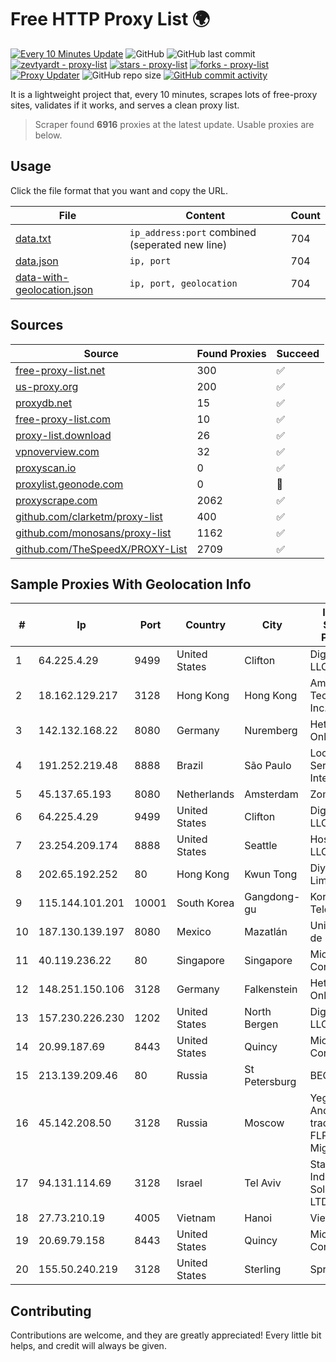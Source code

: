 
# Free HTTP Proxy List 🌍

[![Every 10 Minutes Update](https://github.com/mertguvencli/http-proxy-list/actions/workflows/main.yml/badge.svg?branch=main)](https://github.com/mertguvencli/http-proxy-list/actions/workflows/main.yml)
![GitHub](https://img.shields.io/github/license/mertguvencli/http-proxy-list)
![GitHub last commit](https://img.shields.io/github/last-commit/mertguvencli/http-proxy-list)
[![zevtyardt - proxy-list](https://img.shields.io/static/v1?label=zevtyardt&message=proxy-list&color=blue&logo=github)](https://github.com/zevtyardt/proxy-list "Go to GitHub repo")
[![stars - proxy-list](https://img.shields.io/github/stars/zevtyardt/proxy-list?style=social)](https://github.com/zevtyardt/proxy-list)
[![forks - proxy-list](https://img.shields.io/github/forks/zevtyardt/proxy-list?style=social)](https://github.com/zevtyardt/proxy-list)
[![Proxy Updater](https://github.com/zevtyardt/proxy-list/workflows/Proxy%20Updater/badge.svg)](https://github.com/zevtyardt/proxy-list/actions?query=workflow:"Proxy+Updater")
![GitHub repo size](https://img.shields.io/github/repo-size/zevtyardt/proxy-list)
[![GitHub commit activity](https://img.shields.io/github/commit-activity/m/zevtyardt/proxy-list?logo=commits)](https://github.com/zevtyardt/proxy-list/commits/main)

It is a lightweight project that, every 10 minutes, scrapes lots of free-proxy sites, validates if it works, and serves a clean proxy list.

> Scraper found **6916** proxies at the latest update. Usable proxies are below.

## Usage

Click the file format that you want and copy the URL.

|File|Content|Count|
|----|-------|-----|
|[data.txt](https://raw.githubusercontent.com/mertguvencli/http-proxy-list/main/proxy-list/data.txt)|`ip_address:port` combined (seperated new line)|704|
|[data.json](https://raw.githubusercontent.com/mertguvencli/http-proxy-list/main/proxy-list/data.json)|`ip, port`|704|
|[data-with-geolocation.json](https://raw.githubusercontent.com/mertguvencli/http-proxy-list/main/proxy-list/data-with-geolocation.json)|`ip, port, geolocation`|704|

## Sources

|Source|Found Proxies|Succeed|
|------|-------------|-------|
|[free-proxy-list.net](https://free-proxy-list.net)|300|✅|
|[us-proxy.org](https://www.us-proxy.org)|200|✅|
|[proxydb.net](http://proxydb.net)|15|✅|
|[free-proxy-list.com](https://free-proxy-list.com/?page=&port=&type%5B%5D=http&type%5B%5D=https&up_time=0&search=Search)|10|✅|
|[proxy-list.download](https://www.proxy-list.download/HTTP)|26|✅|
|[vpnoverview.com](https://vpnoverview.com/privacy/anonymous-browsing/free-proxy-servers)|32|✅|
|[proxyscan.io](https://www.proxyscan.io)|0|✅|
|[proxylist.geonode.com](https://proxylist.geonode.com/api/proxy-list?limit=300&page=1&sort_by=lastChecked&sort_type=desc&protocols=http,https)|0|🚫|
|[proxyscrape.com](https://api.proxyscrape.com/v2/?request=displayproxies&protocol=http&timeout=10000&country=all&ssl=all&anonymity=all)|2062|✅|
|[github.com/clarketm/proxy-list](https://raw.githubusercontent.com/clarketm/proxy-list/master/proxy-list-raw.txt)|400|✅|
|[github.com/monosans/proxy-list](https://raw.githubusercontent.com/monosans/proxy-list/main/proxies/http.txt)|1162|✅|
|[github.com/TheSpeedX/PROXY-List](https://raw.githubusercontent.com/TheSpeedX/PROXY-List/master/http.txt)|2709|✅|


## Sample Proxies With Geolocation Info

|#|Ip|Port|Country|City|Internet Service Provider|
|-|--|----|-------|----|-------------------------|
|1|64.225.4.29|9499|United States|Clifton|DigitalOcean, LLC|
|2|18.162.129.217|3128|Hong Kong|Hong Kong|Amazon Technologies Inc.|
|3|142.132.168.22|8080|Germany|Nuremberg|Hetzner Online GmbH|
|4|191.252.219.48|8888|Brazil|São Paulo|Locaweb Serviços de Internet S/A|
|5|45.137.65.193|8080|Netherlands|Amsterdam|Zomro B.V.|
|6|64.225.4.29|9499|United States|Clifton|DigitalOcean, LLC|
|7|23.254.209.174|8888|United States|Seattle|Hostwinds LLC.|
|8|202.65.192.252|80|Hong Kong|Kwun Tong|Diyixian.com Limited|
|9|115.144.101.201|10001|South Korea|Gangdong-gu|Korea Telecom|
|10|187.130.139.197|8080|Mexico|Mazatlán|Uninet S.A. de C.V.|
|11|40.119.236.22|80|Singapore|Singapore|Microsoft Corporation|
|12|148.251.150.106|3128|Germany|Falkenstein|Hetzner Online GmbH|
|13|157.230.226.230|1202|United States|North Bergen|DigitalOcean, LLC|
|14|20.99.187.69|8443|United States|Quincy|Microsoft Corporation|
|15|213.139.209.46|80|Russia|St Petersburg|BEGET.RU|
|16|45.142.208.50|3128|Russia|Moscow|Yegor Andreevich trading as FLP Miglovets|
|17|94.131.114.69|3128|Israel|Tel Aviv|Stark Industries Solutions LTD|
|18|27.73.210.19|4005|Vietnam|Hanoi|Viettel Group|
|19|20.69.79.158|8443|United States|Quincy|Microsoft Corporation|
|20|155.50.240.219|3128|United States|Sterling|Sprint|



## Contributing

Contributions are welcome, and they are greatly appreciated! Every
little bit helps, and credit will always be given.

